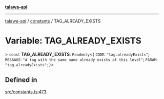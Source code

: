[**talawa-api**](../../README.md)

***

[talawa-api](../../modules.md) / [constants](../README.md) / TAG\_ALREADY\_EXISTS

# Variable: TAG\_ALREADY\_EXISTS

\> `const` **TAG\_ALREADY\_EXISTS**: `Readonly`\<\{ `CODE`: `"tag.alreadyExists"`; `MESSAGE`: `"A tag with the same name already exists at this level"`; `PARAM`: `"tag.alreadyExists"`; \}\>

## Defined in

[src/constants.ts:473](https://github.com/PalisadoesFoundation/talawa-api/blob/6bd0fecc1032af2aa70d925c85724d9fec2350f9/src/constants.ts#L473)
